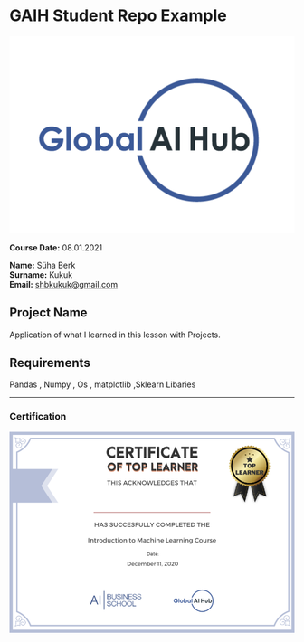 # GAIH Student Repo Example
![](img/logo.png)

**Course Date:** 08.01.2021

**Name:** Süha Berk   
**Surname:** Kukuk  
**Email:** shbkukuk@gmail.com  
 

## Project Name
Application of what I learned in this lesson with Projects.

## Requirements
Pandas , Numpy , Os ,  matplotlib ,Sklearn Libaries

---

### Certification
![](img/certificate_ex.png)

